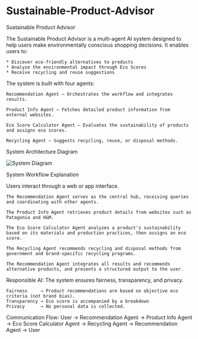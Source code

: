 # Sustainable-Product-Advisor
Sustainable Product Advisor

The Sustainable Product Advisor is a multi-agent AI system designed to help users make environmentally conscious shopping decisions. It enables users to:

	* Discover eco-friendly alternatives to products
	* Analyze the environmental impact through Eco Scores
	* Receive recycling and reuse suggestions

The system is built with four agents:

	Recommendation Agent – Orchestrates the workflow and integrates results.

	Product Info Agent – Fetches detailed product information from external websites.

	Eco Score Calculator Agent – Evaluates the sustainability of products and assigns eco scores.

	Recycling Agent – Suggests recycling, reuse, or disposal methods.

	
System Architecture Diagram


![System Diagram](https://i.postimg.cc/02B6tQvc/System-Diagram-2.png)


System Workflow Explanation

Users interact through a web or app interface.

	The Recommendation Agent serves as the central hub, receiving queries and coordinating with other agents.

	The Product Info Agent retrieves product details from websites such as Patagonia and H&M.

	The Eco Score Calculator Agent analyzes a product's sustainability based on its materials and production practices, then assigns an eco score.

	The Recycling Agent recommends recycling and disposal methods from government and brand-specific recycling programs.

	The Recommendation Agent integrates all results and recommends alternative products, and presents a structured output to the user.


Responsible AI: The system ensures fairness, transparency, and privacy.

	Fairness     → Product recommendations are based on objective eco criteria (not brand bias).
	Transparency → Eco score is accompanied by a breakdown
	Privacy      → No personal data is collected.

Communication Flow:
User → Recommendation Agent → Product Info Agent → Eco Score Calculator Agent → Recycling Agent → Recommendation Agent → User
